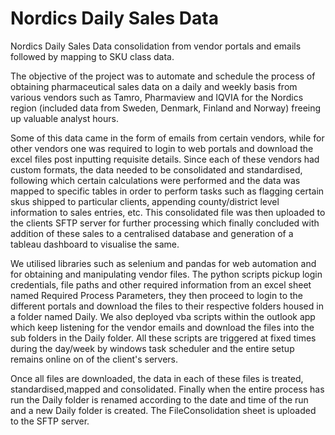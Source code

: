 # Nordics Daily Sales Data
Nordics Daily Sales Data consolidation from vendor portals and emails followed by mapping to SKU class data.

The objective of the project was to automate and schedule the process of obtaining pharmaceutical sales data on a daily and weekly basis from various vendors such as Tamro, Pharmaview and IQVIA for the Nordics region (included data from Sweden, Denmark, Finland and Norway) freeing up valuable analyst hours.

Some of this data came in the form of emails from certain vendors, while for other vendors one was required to login to web portals and download the excel files post inputting requisite details. Since each of these vendors had custom formats, the data needed to be consolidated and standardised, following which certain calculations were performed and the data was mapped to specific tables in order to perform tasks such as flagging certain skus shipped to particular clients, appending county/district level information to sales entries, etc. This consolidated file was then uploaded to the clients SFTP server for further processing which finally concluded with addition of these sales to a centralised database and generation of a tableau dashboard to visualise the same.

We utilised libraries such as selenium and pandas for web automation and for obtaining and manipulating vendor files. The python scripts pickup login credentials, file paths and other required information from an excel sheet named Required Process Parameters, they then proceed to login to the different portals and download the files to their respective folders housed in a folder named Daily. We also deployed vba scripts within the outlook app which keep listening for the vendor emails and download the files into the sub folders in the Daily folder. All these scripts are triggered at fixed times during the day/week by windows task scheduler and the entire setup remains online on of the client's servers.

Once all files are downloaded, the data in each of these files is treated, standardised,mapped and consolidated. Finally when the entire process has run the Daily folder is renamed according to the date and time of the run and a new Daily folder is created. The FileConsolidation sheet is uploaded to the SFTP server.
